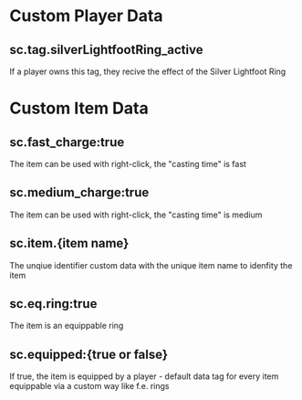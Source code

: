 # Custom Player Data
## sc.tag.silverLightfootRing_active
If a player owns this tag, they recive the effect of the Silver Lightfoot Ring

# Custom Item Data
## sc.fast_charge:true
The item can be used with right-click, the "casting time" is fast
## sc.medium_charge:true
The item can be used with right-click, the "casting time" is medium
## sc.item.{item name}
The unqiue identifier custom data with the unique item name to idenfity the item 
## sc.eq.ring:true
The item is an equippable ring 
## sc.equipped:{true or false}
If true, the item is equipped by a player - default data tag for every item equippable via a custom way like f.e. rings
